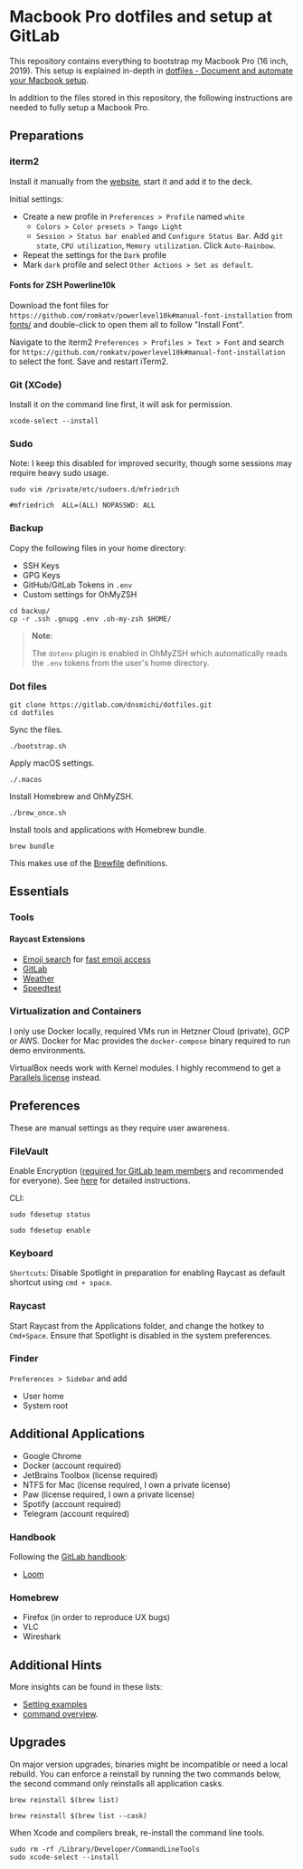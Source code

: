 # Macbook Pro dotfiles and setup at GitLab

This repository contains everything to bootstrap my Macbook Pro (16 inch, 2019). This setup is explained in-depth in [dotfiles - Document and automate your Macbook setup](https://about.gitlab.com/blog/2020/04/17/dotfiles-document-and-automate-your-macbook-setup/).

In addition to the files stored in this repository, the following instructions are needed to fully setup a Macbook Pro.

## Preparations

### iterm2

Install it manually from the [website](https://www.iterm2.com/), start it and add it to the deck.

Initial settings:

- Create a new profile in `Preferences > Profile` named `white`
     - `Colors > Color presets > Tango Light`
     - `Session > Status bar enabled` and `Configure Status Bar`. Add `git state`, `CPU utilization`, `Memory utilization`. Click `Auto-Rainbow`.
- Repeat the settings for the `Dark` profile
- Mark `dark` profile and select `Other Actions > Set as default`.

#### Fonts for ZSH Powerline10k

Download the font files for `https://github.com/romkatv/powerlevel10k#manual-font-installation` from [fonts/](fonts/) and double-click to open them all to follow "Install Font".

Navigate to the iterm2 `Preferences > Profiles > Text > Font` and search for `https://github.com/romkatv/powerlevel10k#manual-font-installation` to select the font. Save and restart iTerm2.

### Git (XCode)

Install it on the command line first, it will ask for permission.

```
xcode-select --install
```

### Sudo

Note: I keep this disabled for improved security, though some sessions may require heavy sudo usage.

```
sudo vim /private/etc/sudoers.d/mfriedrich

#mfriedrich  ALL=(ALL) NOPASSWD: ALL
```

### Backup

Copy the following files in your home directory:

* SSH Keys
* GPG Keys
* GitHub/GitLab Tokens in `.env`
* Custom settings for OhMyZSH

```
cd backup/
cp -r .ssh .gnupg .env .oh-my-zsh $HOME/
```

> **Note**:
>
> The `dotenv` plugin is enabled in OhMyZSH which automatically
> reads the `.env` tokens from the user's home directory.

### Dot files

```
git clone https://gitlab.com/dnsmichi/dotfiles.git
cd dotfiles
```

Sync the files.

```
./bootstrap.sh
```

Apply macOS settings.

```
./.macos
```

Install Homebrew and OhMyZSH.

```
./brew_once.sh
```

Install tools and applications with Homebrew bundle.

```
brew bundle
```

This makes use of the [Brewfile](Brewfile) definitions.

## Essentials

### Tools

#### Raycast Extensions

- [Emoji search](https://www.raycast.com/FezVrasta/emoji) for [fast emoji access](https://about.gitlab.com/handbook/marketing/community-relations/developer-evangelism/social-media/#fast-emojis-workflows)
- [GitLab](https://www.raycast.com/tonka3000/gitlab)
- [Weather](https://www.raycast.com/tonka3000/weather)
- [Speedtest](https://www.raycast.com/tonka3000/speedtest)

### Virtualization and Containers

I only use Docker locally, required VMs run in Hetzner Cloud (private), GCP or AWS. Docker for Mac provides the `docker-compose` binary required to run demo environments. 

VirtualBox needs work with Kernel modules. I highly recommend to get a [Parallels license](https://www.parallels.com/de/products/desktop/buy/) instead. 

## Preferences

These are manual settings as they require user awareness.

### FileVault

Enable Encryption ([required for GitLab team members](https://about.gitlab.com/handbook/business-ops/team-member-enablement/onboarding-access-requests/#full-disk-encryption) and recommended for everyone).
See [here](https://support.apple.com/en-us/HT204837) for detailed instructions.

CLI:

```
sudo fdesetup status

sudo fdesetup enable
```


### Keyboard

`Shortcuts`: Disable Spotlight in preparation for enabling Raycast as default shortcut using `cmd + space`.

### Raycast

Start Raycast from the Applications folder, and change the hotkey to `Cmd+Space`.
Ensure that Spotlight is disabled in the system preferences.

### Finder

`Preferences > Sidebar` and add

- User home
- System root

## Additional Applications

* Google Chrome
* Docker (account required)
* JetBrains Toolbox (license required)
* NTFS for Mac (license required, I own a private license)
* Paw (license required, I own a private license)
* Spotify (account required)
* Telegram (account required)

### Handbook

Following the [GitLab handbook](https://about.gitlab.com/handbook/tools-and-tips/):

* [Loom](https://www.loom.com/)


### Homebrew

* Firefox (in order to reproduce UX bugs)
* VLC
* Wireshark

## Additional Hints

More insights can be found in these lists:

- [Setting examples](https://github.com/mathiasbynens/dotfiles/blob/master/.macos)
- [command overview](https://github.com/herrbischoff/awesome-macos-command-line).


## Upgrades

On major version upgrades, binaries might be incompatible or need a local rebuild. 
You can enforce a reinstall by running the two commands below, the second command
only reinstalls all application casks.

```
brew reinstall $(brew list)

brew reinstall $(brew list --cask)
```

When Xcode and compilers break, re-install the command line tools.

```
sudo rm -rf /Library/Developer/CommandLineTools
sudo xcode-select --install
```
